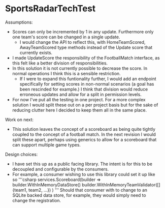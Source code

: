 # SportsRadarTechTest

Assumptions:
- Scores can only be incremented by 1 in any update. Furthermore only one team's score can be changed in a single update.
  - I would change the API to reflect this, with HomeTeamScored, AwayTeamScored type methods instead of the Update score that currently exists.
- I made UpdateScore the responsibility of the FootballMatch interface, as this felt like a better division of responsibilities.
- In this solution it is not currently possible to decrease the score. In normal operations I think this is a sensible restriction.
  - If I were to expand this funtionality further, I would add an endpoint specifically for setting scores in non-normal scenarios (a goal has been rescinded for example.) I think that division would reduce erroneous updates and allow for a split in permission levels.
- For now I've put all the testing in one project. For a more complex solution I would split these out on a per project basis but for the sake of reducing clutter here I decided to keep them all in the same place.

Work on next:
- This solution leaves the concept of a scoreboard as being quite tightly coupled to the concept of a football match. In the next revision I would split these apart, perhaps using generics to allow for a scoreboard that can support multiple game types.

Design choices:
- I have set this up as a public facing library. The intent is for this to be decoupled and configurable by the consumers.
- For example, a consumer wishing to use this library could set it up like so
  '''csharp services.Scoreboard(builder =>
     builder.WithInMemoryDataStore()
     builder.WithInMemoryTeamValidator([] {team1, team2, ...})
     )
  '''
  Should that consumer with to change to an SQLite backed data store, for example, they would simply need to change the registration.